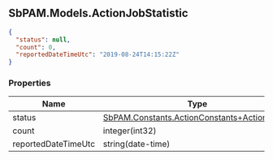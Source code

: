 
<h2 id="tocS_SbPAM.Models.ActionJobStatistic">SbPAM.Models.ActionJobStatistic</h2>

<a id="schemasbpam.models.actionjobstatistic"></a>
<a id="schema_SbPAM.Models.ActionJobStatistic"></a>
<a id="tocSsbpam.models.actionjobstatistic"></a>
<a id="tocssbpam.models.actionjobstatistic"></a>

```json
{
  "status": null,
  "count": 0,
  "reportedDateTimeUtc": "2019-08-24T14:15:22Z"
}

```

### Properties

|Name|Type|Required|Restrictions|Description|
|---|---|---|---|---|
|status|[SbPAM.Constants.ActionConstants+ActionStatus](#schemasbpam.constants.actionconstants+actionstatus)|false|none|none|
|count|integer(int32)|false|none|none|
|reportedDateTimeUtc|string(date-time)|false|none|none|


